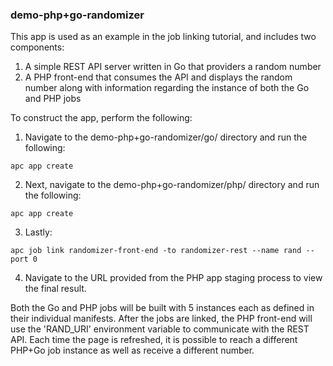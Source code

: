 ### demo-php+go-randomizer

This app is used as an example in the job linking tutorial, and includes two components:

1. A simple REST API server written in Go that providers a random number
2. A PHP front-end that consumes the API and displays the random number along with information regarding the instance of both the Go and PHP jobs

To construct the app, perform the following:

1. Navigate to the demo-php+go-randomizer/go/ directory and run the following:
```
apc app create
```
2. Next, navigate to the demo-php+go-randomizer/php/ directory and run the following:
```
apc app create
```
3. Lastly:
```
apc job link randomizer-front-end -to randomizer-rest --name rand --port 0
```
4. Navigate to the URL provided from the PHP app staging process to view the final result.

Both the Go and PHP jobs will be built with 5 instances each as defined in their individual manifests. After the jobs are linked, the PHP front-end will use the 'RAND_URI' environment variable to communicate with the REST API. Each time the page is refreshed, it is possible to reach a different PHP+Go job instance as well as receive a different number.
